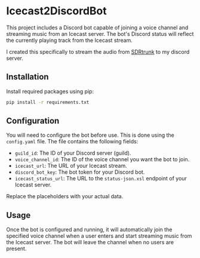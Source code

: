 # Icecast2DiscordBot
This project includes a Discord bot capable of joining a voice channel and streaming music from an Icecast server. The bot's Discord status will reflect the currently playing track from the Icecast stream.

I created this specifically to stream the audio from [SDRtrunk](https://github.com/DSheirer/sdrtrunk) to my discord server.

## Installation

Install required packages using pip: 
```bash
pip install -r requirements.txt
```

## Configuration

You will need to configure the bot before use. This is done using the `config.yaml` file. The file contains the following fields:

- `guild_id`: The ID of your Discord server (guild).
- `voice_channel_id`: The ID of the voice channel you want the bot to join.
- `icecast_url`: The URL of your Icecast stream.
- `discord_bot_key`: The bot token for your Discord bot.
- `icecast_status_url`: The URL to the `status-json.xsl` endpoint of your Icecast server.

Replace the placeholders with your actual data.

## Usage

Once the bot is configured and running, it will automatically join the specified voice channel when a user enters and start streaming music from the Icecast server. The bot will leave the channel when no users are present.
